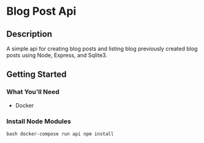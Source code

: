 # Blog Post Api

## Description

A simple api for creating blog posts and listing blog previously created blog posts using Node, Express, and Sqlite3.

## Getting Started

### What You'll Need

- Docker

### Install Node Modules

`bash docker-compose run api npm install`
